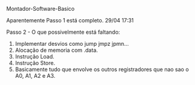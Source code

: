 Montador-Software-Basico

Aparentemente Passo 1 está completo. 29/04 17:31

Passo 2 - O que possivelmente está faltando:
  1. Implementar desvios como jump jmpz jpmn...
  2. Alocação de memoria com .data.
  3. Instrução Load.
  4. Instrução Store.
  5. Basicamente tudo que envolve os outros registradores que nao sao o A0, A1, A2 e A3.
